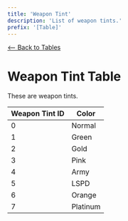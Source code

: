 ```yaml
---
title: 'Weapon Tint'
description: 'List of weapon tints.'
prefix: '[Table]'
---
```


[<-- Back to Tables](./README.md)

# Weapon Tint Table

These are weapon tints.

| Weapon Tint ID | Color    |
| -------------- | -------- |
| 0              | Normal   |
| 1              | Green    |
| 2              | Gold     |
| 3              | Pink     |
| 4              | Army     |
| 5              | LSPD     |
| 6              | Orange   |
| 7              | Platinum |
